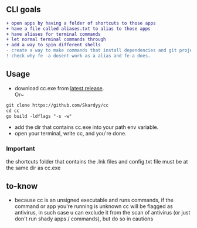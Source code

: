## CLI goals  
```diff
+ open apps by having a folder of shortcuts to those apps
+ have a file called aliases.txt to alias to those apps
+ have aliases for terminal commands
+ let normal terminal commands through
+ add a way to spin different shells
- create a way to make commands that install dependencies and git projects
! check why fe -a dosent work as a alias and fe-a does.  
```
## Usage  
* download cc.exe from [latest release](https://github.com/Skardyy/cc/releases/latest).  
Or~  
```diff
git clone https://github.com/Skardyy/cc
cd cc
go build -ldflags "-s -w"
```
* add the dir that contains cc.exe into your path env variable.  
* open your terminal, write cc, and you're done.  
### Important  
the shortcuts folder that contains the .lnk files and config.txt file must be at the same dir as cc.exe  
## to-know  
* because cc is an unsigned executable and runs commands, if the command or app you're running is unknown cc will be flagged as antivirus, in such case u can exclude it from the scan of antivirus (or just don't run shady apps / commands), but do so in cautions
